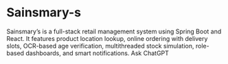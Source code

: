 # Sainsmary-s
Sainsmary’s is a full-stack retail management system using Spring Boot and React. It features product location lookup, online ordering with delivery slots, OCR-based age verification, multithreaded stock simulation, role-based dashboards, and smart notifications.         Ask ChatGPT
